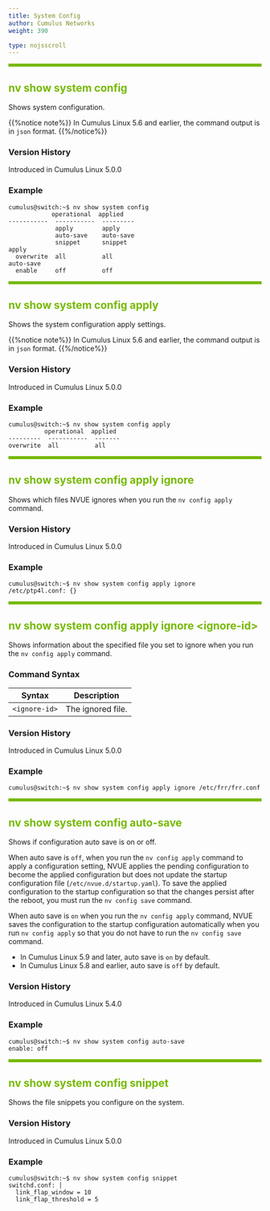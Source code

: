 ```yaml
---
title: System Config
author: Cumulus Networks
weight: 390

type: nojsscroll
---
```

<style>
h { color: RGB(118,185,0)}
</style>
<HR STYLE="BORDER: DASHED RGB(118,185,0) 0.5PX;BACKGROUND-COLOR: RGB(118,185,0);HEIGHT: 4.0PX;"/>

## <h>nv show system config</h>

Shows system configuration.

{{%notice note%}}
In Cumulus Linux 5.6 and earlier, the command output is in `json` format.
{{%/notice%}}

### Version History

Introduced in Cumulus Linux 5.0.0

### Example

```
cumulus@switch:~$ nv show system config
            operational  applied
-----------  -----------  ---------
             apply        apply
             auto-save    auto-save
             snippet      snippet
apply
  overwrite  all          all
auto-save
  enable     off          off
```

<HR STYLE="BORDER: DASHED RGB(118,185,0) 0.5PX;BACKGROUND-COLOR: RGB(118,185,0);HEIGHT: 4.0PX;"/>

## <h>nv show system config apply</h>

Shows the system configuration apply settings.

{{%notice note%}}
In Cumulus Linux 5.6 and earlier, the command output is in `json` format.
{{%/notice%}}

### Version History

Introduced in Cumulus Linux 5.0.0

### Example

```
cumulus@switch:~$ nv show system config apply
          operational  applied
---------  -----------  -------
overwrite  all          all
```

<HR STYLE="BORDER: DASHED RGB(118,185,0) 0.5PX;BACKGROUND-COLOR: RGB(118,185,0);HEIGHT: 4.0PX;"/>

## <h>nv show system config apply ignore</h>

Shows which files NVUE ignores when you run the `nv config apply` command.

### Version History

Introduced in Cumulus Linux 5.0.0

### Example

```
cumulus@switch:~$ nv show system config apply ignore 
/etc/ptp4l.conf: {}
```

<HR STYLE="BORDER: DASHED RGB(118,185,0) 0.5PX;BACKGROUND-COLOR: RGB(118,185,0);HEIGHT: 4.0PX;"/>

## <h>nv show system config apply ignore \<ignore-id\></h>

Shows information about the specified file you set to ignore when you run the `nv config apply` command.

### Command Syntax

| Syntax |  Description   |
| --------- | -------------- |
| `<ignore-id>` | The ignored file. |

### Version History

Introduced in Cumulus Linux 5.0.0

### Example

```
cumulus@switch:~$ nv show system config apply ignore /etc/frr/frr.conf
```

<HR STYLE="BORDER: DASHED RGB(118,185,0) 0.5PX;BACKGROUND-COLOR: RGB(118,185,0);HEIGHT: 4.0PX;"/>

## <h>nv show system config auto-save</h>

Shows if configuration auto save is on or off.

When auto save is `off`, when you run the `nv config apply` command to apply a configuration setting, NVUE applies the pending configuration to become the applied configuration but does not update the startup configuration file (`/etc/nvue.d/startup.yaml`). To save the applied configuration to the startup configuration so that the changes persist after the reboot, you must run the `nv config save` command.

When auto save is `on` when you run the `nv config apply` command, NVUE saves the configuration to the startup configuration automatically when you run `nv config apply` so that you do not have to run the `nv config save` command.

- In Cumulus Linux 5.9 and later, auto save is `on` by default.
- In Cumulus Linux 5.8 and earlier, auto save is `off` by default.

### Version History

Introduced in Cumulus Linux 5.4.0

### Example

```
cumulus@switch:~$ nv show system config auto-save
enable: off
```

<HR STYLE="BORDER: DASHED RGB(118,185,0) 0.5PX;BACKGROUND-COLOR: RGB(118,185,0);HEIGHT: 4.0PX;"/>

## <h>nv show system config snippet</h>

Shows the file snippets you configure on the system.

### Version History

Introduced in Cumulus Linux 5.0.0

### Example

```
cumulus@switch:~$ nv show system config snippet
switchd.conf: |
  link_flap_window = 10
  link_flap_threshold = 5
```
